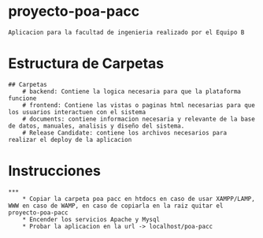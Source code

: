 # proyecto-poa-pacc
    Aplicacion para la facultad de ingenieria realizado por el Equipo B 

# Estructura de Carpetas
    ## Carpetas
        # backend: Contiene la logica necesaria para que la plataforma funcione
        # frontend: Contiene las vistas o paginas html necesarias para que los usuarios interactuen con el sistema
        # documents: contiene informacion necesaria y relevante de la base de datos, manuales, analisis y diseño del sistema.
        # Release Candidate: contiene los archivos necesarios para realizar el deploy de la aplicacion

    
# Instrucciones
    ***
        * Copiar la carpeta poa pacc en htdocs en caso de usar XAMPP/LAMP, WWW en caso de WAMP, en caso de copiarla en la raiz quitar el proyecto-poa-pacc
        * Encender los servicios Apache y Mysql
        * Probar la aplicacion en la url -> localhost/poa-pacc
 
